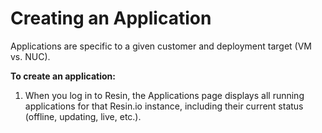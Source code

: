 # Creating an Application

Applications are specific to a given customer and deployment target \(VM vs. NUC\).

**To create an application:**

1. When you log in to Resin, the Applications page displays all running applications for that Resin.io instance, including their current status \(offline, updating, live, etc.\).




